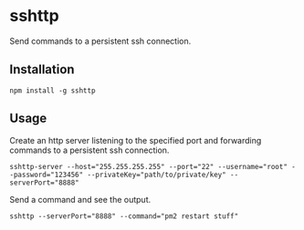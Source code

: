 # sshttp
Send commands to a persistent ssh connection.

## Installation

```
npm install -g sshttp
```

## Usage

Create an http server listening to the specified port and forwarding commands to a persistent ssh connection.

```
sshttp-server --host="255.255.255.255" --port="22" --username="root" --password="123456" --privateKey="path/to/private/key" --serverPort="8888"
```

Send a command and see the output.

```
sshttp --serverPort="8888" --command="pm2 restart stuff"
```
